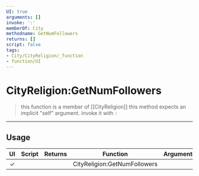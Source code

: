 ```yaml
---
UI: true
arguments: []
invoke: ':'
memberOf: City
methodname: GetNumFollowers
returns: []
script: false
tags:
- City/CityReligion/_function
- function/UI
---
```

# CityReligion:GetNumFollowers
> this function is a member of [[CityReligion]]
> this method expects an implicit "self" argument. invoke it with `:`
-----
## Usage
|  UI | Script | Returns | Function | Arguments |
|:---:|:------:|-------:|:--------:|:---------|
|✓| ||CityReligion:GetNumFollowers||
